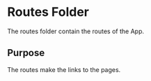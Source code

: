 # Routes Folder

The routes folder contain the routes of the App.

## Purpose

The routes make the links to the pages.